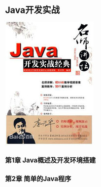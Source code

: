 # Java开发实战
![blockchain](https://github.com/yymlxy/javaDemo/blob/master/1.jpg "Java开发实战")
## 第1章 Java概述及开发环境搭建
## 第2章 简单的Java程序

